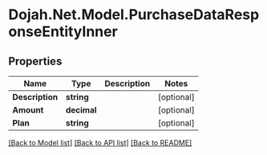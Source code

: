 # Dojah.Net.Model.PurchaseDataResponseEntityInner

## Properties

Name | Type | Description | Notes
------------ | ------------- | ------------- | -------------
**Description** | **string** |  | [optional] 
**Amount** | **decimal** |  | [optional] 
**Plan** | **string** |  | [optional] 

[[Back to Model list]](../README.md#documentation-for-models) [[Back to API list]](../README.md#documentation-for-api-endpoints) [[Back to README]](../README.md)


